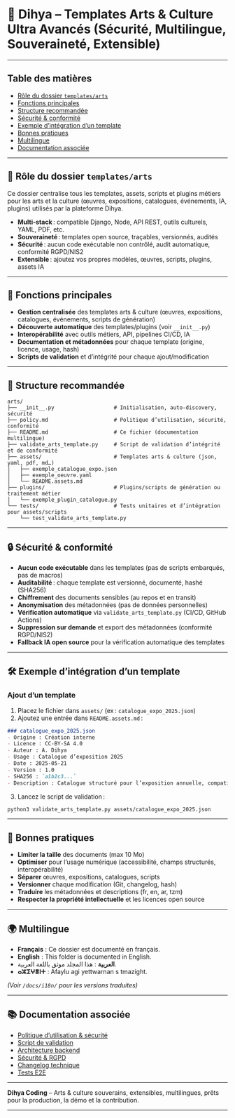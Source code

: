 # 🎨 Dihya – Templates Arts & Culture Ultra Avancés (Sécurité, Multilingue, Souveraineté, Extensible)

---

## Table des matières

- [Rôle du dossier `templates/arts`](#rôle-du-dossier-templatesarts)
- [Fonctions principales](#fonctions-principales)
- [Structure recommandée](#structure-recommandée)
- [Sécurité & conformité](#sécurité--conformité)
- [Exemple d’intégration d’un template](#exemple-dintégration-dun-template)
- [Bonnes pratiques](#bonnes-pratiques)
- [Multilingue](#multilingue)
- [Documentation associée](#documentation-associée)

---

## 🎨 Rôle du dossier `templates/arts`

Ce dossier centralise tous les templates, assets, scripts et plugins métiers pour les arts et la culture (œuvres, expositions, catalogues, événements, IA, plugins) utilisés par la plateforme Dihya.

- **Multi-stack** : compatible Django, Node, API REST, outils culturels, YAML, PDF, etc.
- **Souveraineté** : templates open source, traçables, versionnés, audités
- **Sécurité** : aucun code exécutable non contrôlé, audit automatique, conformité RGPD/NIS2
- **Extensible** : ajoutez vos propres modèles, œuvres, scripts, plugins, assets IA

---

## 🧠 Fonctions principales

- **Gestion centralisée** des templates arts & culture (œuvres, expositions, catalogues, événements, scripts de génération)
- **Découverte automatique** des templates/plugins (voir `__init__.py`)
- **Interopérabilité** avec outils métiers, API, pipelines CI/CD, IA
- **Documentation et métadonnées** pour chaque template (origine, licence, usage, hash)
- **Scripts de validation** et d’intégrité pour chaque ajout/modification

---

## 📁 Structure recommandée

```
arts/
├── __init__.py                   # Initialisation, auto-discovery, sécurité
├── policy.md                     # Politique d’utilisation, sécurité, conformité
├── README.md                     # Ce fichier (documentation multilingue)
├── validate_arts_template.py     # Script de validation d’intégrité et de conformité
├── assets/                       # Templates arts & culture (json, yaml, pdf, md…)
│   ├── exemple_catalogue_expo.json
│   ├── exemple_oeuvre.yaml
│   └── README.assets.md
├── plugins/                      # Plugins/scripts de génération ou traitement métier
│   └── exemple_plugin_catalogue.py
└── tests/                        # Tests unitaires et d’intégration pour assets/scripts
    └── test_validate_arts_template.py
```

---

## 🔒 Sécurité & conformité

- **Aucun code exécutable** dans les templates (pas de scripts embarqués, pas de macros)
- **Auditabilité** : chaque template est versionné, documenté, hashé (SHA256)
- **Chiffrement** des documents sensibles (au repos et en transit)
- **Anonymisation** des métadonnées (pas de données personnelles)
- **Vérification automatique** via `validate_arts_template.py` (CI/CD, GitHub Actions)
- **Suppression sur demande** et export des métadonnées (conformité RGPD/NIS2)
- **Fallback IA open source** pour la vérification automatique des templates

---

## 🛠️ Exemple d’intégration d’un template

### Ajout d’un template

1. Placez le fichier dans `assets/` (ex : `catalogue_expo_2025.json`)
2. Ajoutez une entrée dans `README.assets.md` :

```markdown
### catalogue_expo_2025.json
- Origine : Création interne
- Licence : CC-BY-SA 4.0
- Auteur : A. Dihya
- Usage : Catalogue d’exposition 2025
- Date : 2025-05-21
- Version : 1.0
- SHA256 : `a1b2c3...`
- Description : Catalogue structuré pour l’exposition annuelle, compatible outils culturels et IA.
```

3. Lancez le script de validation :

```bash
python3 validate_arts_template.py assets/catalogue_expo_2025.json
```

---

## 📝 Bonnes pratiques

- **Limiter la taille** des documents (max 10 Mo)
- **Optimiser** pour l’usage numérique (accessibilité, champs structurés, interopérabilité)
- **Séparer** œuvres, expositions, catalogues, scripts
- **Versionner** chaque modification (Git, changelog, hash)
- **Traduire** les métadonnées et descriptions (fr, en, ar, tzm)
- **Respecter la propriété intellectuelle** et les licences open source

---

## 🌍 Multilingue

- **Français** : Ce dossier est documenté en français.
- **English** : This folder is documented in English.
- **العربية** : هذا المجلد موثق باللغة العربية.
- **ⴰⵣⵉⵖⴻⵏⵜ** : Afaylu agi yettwarnan s tmazight.

*(Voir `/docs/i18n/` pour les versions traduites)*

---

## 📚 Documentation associée

- [Politique d’utilisation & sécurité](./policy.md)
- [Script de validation](./validate_arts_template.py)
- [Architecture backend](../../../../docs/architecture.md)
- [Sécurité & RGPD](../../../../SECURITY.md)
- [Changelog technique](../../../../TECHNICAL_CHANGELOG.md)
- [Tests E2E](../../../../E2E_TESTS_GUIDE.md)

---

**Dihya Coding** – Arts & culture souverains, extensibles, multilingues, prêts pour la production, la démo et la contribution.

---

